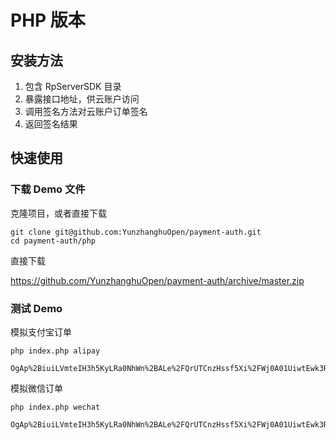 # PHP 版本

## 安装方法

1. 包含 RpServerSDK 目录
1. 暴露接口地址，供云账户访问
1. 调用签名方法对云账户订单签名
1. 返回签名结果

## 快速使用

### 下载 Demo 文件

克隆项目，或者直接下载
	
```shell
git clone git@github.com:YunzhanghuOpen/payment-auth.git
cd payment-auth/php
```

直接下载
	
https://github.com/YunzhanghuOpen/payment-auth/archive/master.zip

### 测试 Demo

模拟支付宝订单
	
```shell
php index.php alipay

OgAp%2BiuiLVmteIH3h5KyLRa0NhWn%2BALe%2FQrUTCnzHssf5Xi%2FWj0A01UiwtEwk3R7%2Bab6tP6vUaWYDIgdh7tmItu7iz8VoMsk9AuBmI9D22ZtcfHEfmwlqrWmsXUt3PWyGREjsBgQeu0o94iVs5KeBqqoe3otvFUJ31EVD%2Boji6w%3D%
```
	

模拟微信订单
	
```shell
php index.php wechat

OgAp%2BiuiLVmteIH3h5KyLRa0NhWn%2BALe%2FQrUTCnzHssf5Xi%2FWj0A01UiwtEwk3R7%2Bab6tP6vUaWYDIgdh7tmItu7iz8VoMsk9AuBmI9D22ZtcfHEfmwlqrWmsXUt3PWyGREjsBgQeu0o94iVs5KeBqqoe3otvFUJ31EVD%2Boji6w%3D%
```
	



